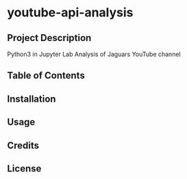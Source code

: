 # youtube-api-analysis

## Project Description
Python3 in Jupyter Lab Analysis of Jaguars YouTube channel

## Table of Contents

## Installation

## Usage

## Credits

## License 

